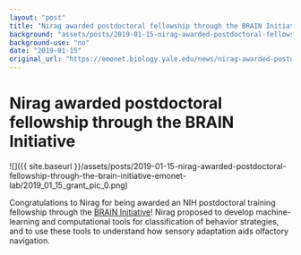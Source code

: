```yaml
---
layout: "post"
title: "Nirag awarded postdoctoral fellowship through the BRAIN Initiative"
background: "assets/posts/2019-01-15-nirag-awarded-postdoctoral-fellowship-through-the-brain-initiative-emonet-lab/2019_01_15_grant_pic_0.png"
background-use: "no"
date: "2019-01-15"
original_url: "https://emonet.biology.yale.edu/news/nirag-awarded-postdoctoral-fellowship-through-brain-initiative"
---
```

# Nirag awarded postdoctoral fellowship through the BRAIN Initiative

![]({{ site.baseurl }}/assets/posts/2019-01-15-nirag-awarded-postdoctoral-fellowship-through-the-brain-initiative-emonet-lab/2019_01_15_grant_pic_0.png)

Congratulations to Nirag for being awarded an NIH postdoctoral training fellowship through the [BRAIN Initiative](https://www.braininitiative.nih.gov/)! Nirag proposed to develop machine-learning and computational tools for classification of behavior strategies, and to use these tools to understand how sensory adaptation aids olfactory navigation.